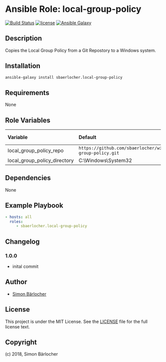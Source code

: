 # Ansible Role: local-group-policy

[![Build Status](https://travis-ci.org/sbaerlocher/ansible.local-group-policy.svg?branch=master)](https://travis-ci.org/sbaerlocher/ansible.local-group-policy) [![license](https://img.shields.io/github/license/mashape/apistatus.svg)](https://sbaerlo.ch/licence) [![Ansible Galaxy](http://img.shields.io/badge/ansible--galaxy-local-group-policy-blue.svg)](https://galaxy.ansible.com/sbaerlocher/local_group_policy)

## Description

Copies the Local Group Policy from a Git Repostory to a Windows system.

## Installation

```bash
ansible-galaxy install sbaerlocher.local-group-policy
```

## Requirements

None

## Role Variables

| Variable             | Default     | Comments (type)                                   |
| :---                 | :---        | :---                                              |
| local_group_policy_repo | `https://github.com/sbaerlocher/windows.local-group-policy.git` | |
| local_group_policy_directory | C:\Windows\System32 | |

## Dependencies

None

## Example Playbook

```yml
- hosts: all
  roles:
     - sbaerlocher.local-group-policy
```

## Changelog

### 1.0.0

* inital commit

## Author

* [Simon Bärlocher](https://sbaerlocher.ch)

## License

This project is under the MIT License. See the [LICENSE](https://sbaerlo.ch/licence) file for the full license text.

## Copyright

(c) 2018, Simon Bärlocher
